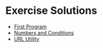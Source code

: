 # Exercise Solutions

- [First Program](./first-programs)
- [Numbers and Conditions](./numbers-and-conditions.js)
- [URL Utility](https://github.com/dci-ber-fbw21/url-utility)
